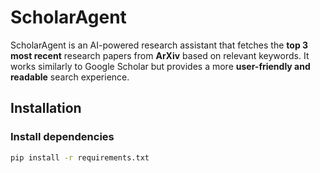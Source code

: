 # ScholarAgent

ScholarAgent is an AI-powered research assistant that fetches the **top 3 most recent** research papers from **ArXiv** based on relevant keywords. It works similarly to Google Scholar but provides a more **user-friendly and readable** search experience.

## Installation

### Install dependencies
```bash
pip install -r requirements.txt
